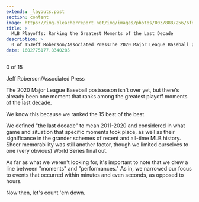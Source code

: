 ```yaml
--- 
extends: _layouts.post 
section: content 
image: https://img.bleacherreport.net/img/images/photos/003/888/256/6fd59721ad94bc4a3ac34828f2aed27e_crop_exact.jpg?w=1200&h=1200&q=75 
title: > 
  MLB Playoffs: Ranking the Greatest Moments of the Last Decade 
description: > 
  0 of 15Jeff Roberson/Associated PressThe 2020 Major League Baseball postseason isn't over yet, but there's already been one moment that ranks among the greatest playoff moments of the last decade.We defined "the last decade" to mean 2011-2020 and considered in what game and situation that specific moments took place, as well as their significance in the grander schemes of recent and all-time MLB history.Sheer memorability was still another factor, though we limited ourselves to one (very obvious) World Series final out.As far as what we weren't looking for, it's important to note that we drew a line between "moments" and "performances."As in, we narrowed our focus to events that occurred within minutes and even seconds, as opposed to hours. 
date: 1602775177.8340285 
--- 
```

0 of 15

Jeff Roberson/Associated Press

The 2020 Major League Baseball postseason isn't over yet, but there's already been one moment that ranks among the greatest playoff moments of the last decade.

We know this because we ranked the 15 best of the best.

We defined "the last decade" to mean 2011-2020 and considered in what game and situation that specific moments took place, as well as their significance in the grander schemes of recent and all-time MLB history. Sheer memorability was still another factor, though we limited ourselves to one (very obvious) World Series final out.

As far as what we weren't looking for, it's important to note that we drew a line between "moments" and "performances." As in, we narrowed our focus to events that occurred within minutes and even seconds, as opposed to hours.

Now then, let's count 'em down.